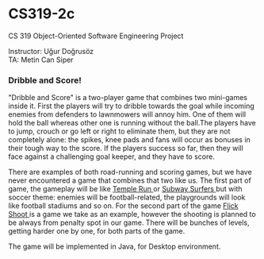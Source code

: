 # CS319-2c
CS 319 Object-Oriented Software Engineering Project <br>

Instructor: Uğur Doğrusöz <br>
TA: Metin Can Siper <br>

<h3> Dribble and Score! </h3>

"Dribble and Score" is a two-player game that combines two mini-games inside it. First the players will try to dribble towards the goal while incoming enemies from defenders to lawnmowers will annoy him. One of them will hold the ball whereas other one is running without the ball.The players have to jump, crouch or go left or right to eliminate them, but they are not completely alone: the spikes, knee pads and fans will occur as bonuses in their tough way to the score.  If the players success so far, then they will face against a challenging goal keeper, and they have to score.

There are examples of both road-running and scoring games, but we have never encountered a game that combines that two like us. The first part of game, the gameplay will be like <a href = "https://play.google.com/store/apps/details?id=com.imangi.templerun&hl=en"> Temple Run </a> or <a href= "https://play.google.com/store/apps/details?id=com.kiloo.subwaysurf&hl=en" >Subway Surfers </a> but with soccer theme: enemies will be football-related, the playgrounds will look like football stadiums and so on. For the second part of the game <a href="https://play.google.com/store/apps/details?id=net.mobilecraft.football&hl=en"> Flick Shoot </a> is a game we take as an example, however the shooting is planned to be always from penalty spot in our game. There will be bunches of levels, getting harder one by one, for both parts of the game.

The game will be implemented in Java, for Desktop environment.
